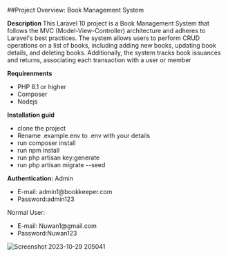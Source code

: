 ##Project Overview: Book Management System

<b>Description </b>
This Laravel 10 project is a Book Management System that follows the MVC (Model-View-Controller) architecture and adheres to Laravel's best practices. The system allows users to perform CRUD operations on a list of books, including adding new books, updating book details, and deleting books. Additionally, the system tracks book issuances and returns, associating each transaction with a user or member

<b>Requirenments</b>
<ul>
    <li>PHP 8.1 or higher</li>
    <li>Composer</li>
    <li> Nodejs</li></li>
</ul>
<b>Installation guid</b>
<ul>
    <li>clone the project</li>
    <li>Rename .example.env to .env with your details</li>
     <li>run composer install</li>
    <li>run npm install</li>
    <li>run php artisan key:generate</li>
    <li>run php artisan migrate --seed</li>
</ul>

<b>Authentication:</b>
Admin
<ul>
    <li>
        E-mail: admin1@bookkeeper.com    
    </li>
    <li>
        Password:admin123
    </li>
</ul>
Normal User:
<ul>
      <li>
        E-mail: Nuwan1@gmail.com 
    </li>
    <li>
        Password:Nuwan123
    </li>
</ul>



![Screenshot 2023-10-29 205041](https://github.com/sashika20643/Book-keeper/assets/73024901/0df66b07-8cf8-46cb-8803-ef313f42ad04)
